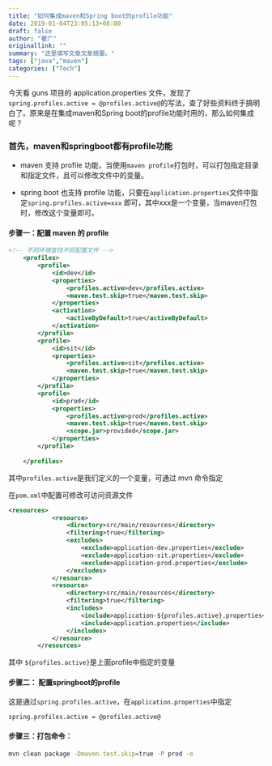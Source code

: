 ```yaml
---
title: "如何集成maven和Spring boot的profile功能"
date: 2019-01-04T23:05:13+08:00
draft: false
author: "瞿广"
originallink: ""
summary: "这里填写文章文章摘要。"
tags: ["java","maven"]
categories: ["Tech"]
---
```


今天看 guns 项目的 application.properties 文件，发现了`spring.profiles.active = @profiles.active@`的写法，查了好些资料终于搞明白了。原来是在集成maven和Spring boot的profile功能时用的，那么如何集成呢？

### 首先，maven和springboot都有profile功能
- maven 支持 profile 功能，当使用`maven profile`打包时，可以打包指定目录和指定文件，且可以修改文件中的变量。

- spring boot 也支持 profile 功能，只要在`application.properties`文件中指定`spring.profiles.active=xxx` 即可，其中xxx是一个变量，当maven打包时，修改这个变量即可。

####  步骤一：配置 maven 的 profile

```xml
<!-- 不同环境查找不同配置文件 -->
    <profiles>
        <profile>
            <id>dev</id>
            <properties>
                <profiles.active>dev</profiles.active>
                <maven.test.skip>true</maven.test.skip>
            </properties>
            <activation>
                <activeByDefault>true</activeByDefault>
            </activation>
        </profile>
        <profile>
            <id>sit</id>
            <properties>
                <profiles.active>sit</profiles.active>
                <maven.test.skip>true</maven.test.skip>
            </properties>
        </profile>
        <profile>
            <id>prod</id>
            <properties>
                <profiles.active>prod</profiles.active>
                <maven.test.skip>true</maven.test.skip>
                <scope.jar>provided</scope.jar>
            </properties>
        </profile>
    
    </profiles>
```

其中`profiles.active`是我们定义的一个变量，可通过 mvn 命令指定

在`pom.xml`中配置可修改可访问资源文件

```xml
<resources>
            <resource>
                <directory>src/main/resources</directory>
                <filtering>true</filtering>
                <excludes>
                    <exclude>application-dev.properties</exclude>
                    <exclude>application-sit.properties</exclude>
                    <exclude>application-prod.properties</exclude>
                </excludes>
            </resource>
            <resource>
                <directory>src/main/resources</directory>
                <filtering>true</filtering>
                <includes>
                    <include>application-${profiles.active}.properties</include>
                    <include>application.properties</include>
                </includes>
            </resource>
        </resources>
```

其中  `${profiles.active}`是上面profile中指定的变量

 

#### 步骤二： 配置springboot的profile

这是通过`spring.profiles.active`，在`application.properties`中指定
　　
```
spring.profiles.active = @profiles.active@
```


 

#### 步骤三：打包命令：

```sh
mvn clean package -Dmaven.test.skip=true -P prod -e
```
